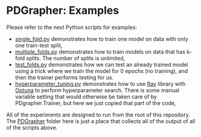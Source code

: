 # PDGrapher: Examples

Please refer to the next Python scripts for examples:
- [single_fold.py](single_fold.py) demonstrates how to train one model on data with only one train-test split,
- [multiple_folds.py](multiple_folds.py) demonstrates how to train models on data that has k-fold splits. The number of splits is unlimited,
- [test_folds.py](test_folds.py) demonstrates how we can test an already trained model using a trick where we train the model for 0 epochs (no training), and then the trainer performs testing for us.
- [hyperparameter_tuning.py](hyperparameter_tuning.py) demonstrates how to use [Ray](https://docs.ray.io/en/latest/tune/index.html) library with [Optuna](https://optuna.org/) to perform hyperparameter search. There is some manual variable setting that would otherwise be taken care of by PDgrapher.Trainer, but here we just copied that part of the code,


All of the experiments are designed to run from the root of this repository. The [PDGrapher](PDGrapher/) folder here is just a place that collects all of the output of all of the scripts above. 